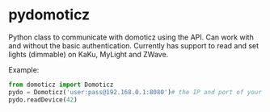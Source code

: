 # pydomoticz
Python class to communicate with domoticz using the API. Can work with and without the basic authentication. Currently has support to read and set lights (dimmable) on KaKu, MyLight and ZWave.

Example:
```python
from domoticz import Domoticz
pydo = Domoticz('user:pass@192.168.0.1:8080')# the IP and port of your Domoticz server
pydo.readDevice(42)
```
